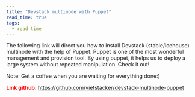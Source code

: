 ```yaml
---
title: "Devstack multinode with Puppet"
read_time: true
tags:
  - read time
---
```


The following link will direct you how to install Devstack (stable/icehouse) multinode with the help of Puppet. Puppet is one of the most wonderful management and provision tool. By using puppet, it helps us to deploy a large system without repeated manipulation. Check it out!

Note: Get a coffee when you are waiting for everything done:)

<strong><span style="color:#ff0000;">Link github</span></strong>: https://github.com/vietstacker/devstack-multinode-puppet
